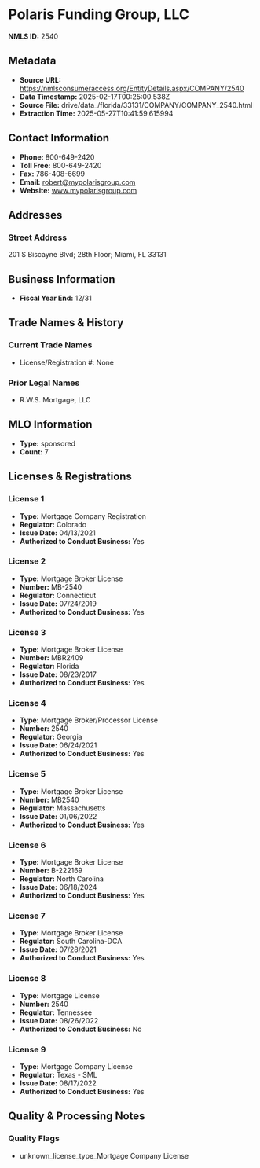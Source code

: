 # Polaris Funding Group, LLC

**NMLS ID:** 2540

## Metadata
- **Source URL:** https://nmlsconsumeraccess.org/EntityDetails.aspx/COMPANY/2540
- **Data Timestamp:** 2025-02-17T00:25:00.538Z
- **Source File:** drive/data_/florida/33131/COMPANY/COMPANY_2540.html
- **Extraction Time:** 2025-05-27T10:41:59.615994

## Contact Information
- **Phone:** 800-649-2420
- **Toll Free:** 800-649-2420
- **Fax:** 786-408-6699
- **Email:** robert@mypolarisgroup.com
- **Website:** www.mypolarisgroup.com

## Addresses
### Street Address
201 S Biscayne Blvd; 28th Floor; Miami, FL 33131

## Business Information
- **Fiscal Year End:** 12/31

## Trade Names & History
### Current Trade Names
- License/Registration #: None

### Prior Legal Names
- R.W.S. Mortgage, LLC

## MLO Information
- **Type:** sponsored
- **Count:** 7

## Licenses & Registrations

### License 1
- **Type:** Mortgage Company Registration
- **Regulator:** Colorado
- **Issue Date:** 04/13/2021
- **Authorized to Conduct Business:** Yes

### License 2
- **Type:** Mortgage Broker License
- **Number:** MB-2540
- **Regulator:** Connecticut
- **Issue Date:** 07/24/2019
- **Authorized to Conduct Business:** Yes

### License 3
- **Type:** Mortgage Broker License
- **Number:** MBR2409
- **Regulator:** Florida
- **Issue Date:** 08/23/2017
- **Authorized to Conduct Business:** Yes

### License 4
- **Type:** Mortgage Broker/Processor License
- **Number:** 2540
- **Regulator:** Georgia
- **Issue Date:** 06/24/2021
- **Authorized to Conduct Business:** Yes

### License 5
- **Type:** Mortgage Broker License
- **Number:** MB2540
- **Regulator:** Massachusetts
- **Issue Date:** 01/06/2022
- **Authorized to Conduct Business:** Yes

### License 6
- **Type:** Mortgage Broker License
- **Number:** B-222169
- **Regulator:** North Carolina
- **Issue Date:** 06/18/2024
- **Authorized to Conduct Business:** Yes

### License 7
- **Type:** Mortgage Broker License
- **Regulator:** South Carolina-DCA
- **Issue Date:** 07/28/2021
- **Authorized to Conduct Business:** Yes

### License 8
- **Type:** Mortgage License
- **Number:** 2540
- **Regulator:** Tennessee
- **Issue Date:** 08/26/2022
- **Authorized to Conduct Business:** No

### License 9
- **Type:** Mortgage Company License
- **Regulator:** Texas - SML
- **Issue Date:** 08/17/2022
- **Authorized to Conduct Business:** Yes

## Quality & Processing Notes
### Quality Flags
- unknown_license_type_Mortgage Company License
